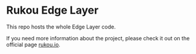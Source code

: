 # Rukou Edge Layer

This repo hosts the whole Edge Layer code.

If you need more information about the project, please check it out on the official page [rukou.io](https://rukou.io/).
